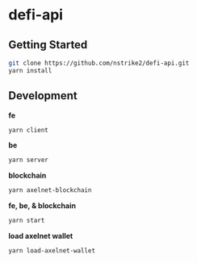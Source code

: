# defi-api

## Getting Started

```sh
git clone https://github.com/nstrike2/defi-api.git
yarn install
```

## Development

**fe**
```sh
yarn client
```

**be**
```sh
yarn server
```

**blockchain**
```sh
yarn axelnet-blockchain
```

**fe, be, & blockchain**
```sh
yarn start
```

**load axelnet wallet**
```sh
yarn load-axelnet-wallet
```